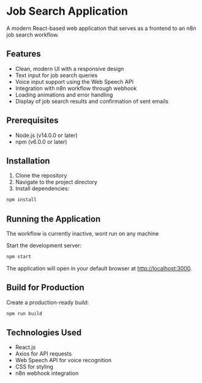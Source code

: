 # Job Search Application

A modern React-based web application that serves as a frontend to an n8n job search workflow.

## Features

- Clean, modern UI with a responsive design
- Text input for job search queries
- Voice input support using the Web Speech API
- Integration with n8n workflow through webhook
- Loading animations and error handling
- Display of job search results and confirmation of sent emails

## Prerequisites

- Node.js (v14.0.0 or later)
- npm (v6.0.0 or later)

## Installation

1. Clone the repository
2. Navigate to the project directory
3. Install dependencies:

```bash
npm install
```

## Running the Application 
The workflow is currently inactive, wont run on any machine

Start the development server:

```bash
npm start
```

The application will open in your default browser at [http://localhost:3000](http://localhost:3000).

## Build for Production

Create a production-ready build:

```bash
npm run build
```

## Technologies Used

- React.js
- Axios for API requests
- Web Speech API for voice recognition
- CSS for styling
- n8n webhook integration 
